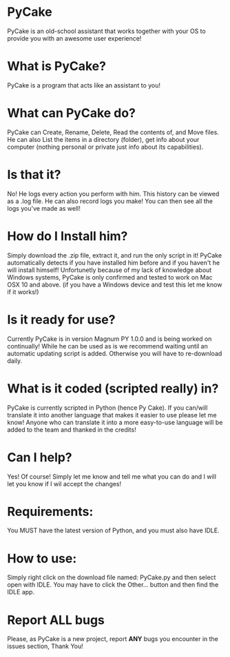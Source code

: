 # PyCake
PyCake is an old-school assistant that works together with your OS to provide you with an awesome user experience!
# What is PyCake?
PyCake is a program that acts like an assistant to you!
# What can PyCake do?
PyCake can Create, Rename, Delete, Read the contents of, and Move files. He can also List the items in a directory (folder), get info about your computer (nothing personal or private just info about its capabilities).
# Is that it?
No! He logs every action you perform with him. This history can be viewed as a .log file. He can also record logs you make! You can then see all the logs you've made as well! 
# How do I Install him?
Simply download the .zip file, extract it, and run the only script in it! PyCake automatically detects if you have installed him before and if you haven't he will install himself! Unfortunetly because of my lack of knowledge about Windows systems, PyCake is only confirmed and tested to work on Mac OSX 10 and above. (if you have a Windows device and test this let me know if it works!)
# Is it ready for use? 
Currently PyCake is in version Magnum PY 1.0.0 and is being worked on continually! While he can be used as is we recommend waiting until an automatic updating script is added. Otherwise you will have to re-download daily.
# What is it coded (scripted really) in?
PyCake is currently scripted in Python (hence Py Cake). If you can/will translate it into another language that makes it easier to use please let me know! Anyone who can translate it into a more easy-to-use language will be added to the team and thanked in the credits!
# Can I help?
Yes! Of course! Simply let me know and tell me what you can do and I will let you know if I wil accept the changes!
# Requirements:
You MUST have the latest version of Python, and you must also have IDLE. 
# How to use:
Simply right click on the download file named: PyCake.py and then select open with IDLE. You may have to click the Other... button and then find the IDLE app.
# Report ALL bugs
Please, as PyCake is a new project, report __ANY__ bugs you encounter in the issues section, Thank You! 
